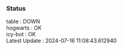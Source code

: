### Status


table : DOWN  
hogwarts : OK  
icy-bot : OK  
Latest Update : 2024-07-16 11:08:43.612940
